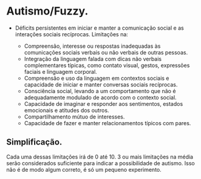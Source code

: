 # Autismo/Fuzzy.
- Déficits persistentes em iniciar e manter a comunicação social e as interações sociais recíprocas. Limitações na:

    - Compreensão, interesse ou respostas inadequadas às comunicações sociais verbais ou não verbais de outras pessoas.
    - Integração da linguagem falada com dicas não verbais complementares típicas, como contato visual, gestos, expressões faciais e linguagem corporal.
    - Compreensão e uso da linguagem em contextos sociais e capacidade de iniciar e manter conversas sociais recíprocas.
    - Consciência social, levando a um comportamento que não é adequadamente modulado de acordo com o contexto social.
    - Capacidade de imaginar e responder aos sentimentos, estados emocionais e atitudes dos outros.
    - Compartilhamento mútuo de interesses.
    - Capacidade de fazer e manter relacionamentos típicos com pares.

## Simplificação. 
Cada uma dessas limitações irá de 0 até 10. 
3 ou mais limitações na média serão considerados suficiente para indicar a possibilidade de autismo. 
Isso não é de modo algum correto, é só um pequeno experimento.